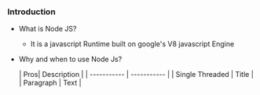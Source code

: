 ### Introduction
 - What is Node JS?
   * It is a javascript Runtime built on google's V8 javascript Engine

  - Why and when to use Node Js?
      
      | Pros| Description |
| ----------- | ----------- |
| Single Threaded | Title |
| Paragraph | Text |